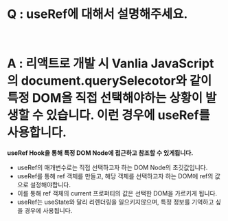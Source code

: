 # Q : useRef에 대해서 설명해주세요.

<br />

# A : 리액트로 개발 시 Vanlia JavaScript의 document.querySelecotor와 같이 특정 DOM을 직접 선택해야하는 상황이 발생할 수 있습니다. 이런 경우에 useRef를 사용합니다.

**useRef Hook을 통해 특정 DOM Node에 접근하고 참조할 수 있게됩니다.**

- useRef의 매개변수로는 직접 선택하고자 하는 DOM Node의 초깃값입니다.
- useRef를 통해 ref 객체를 만들고, 해당 객체를 선택하고자 하는 DOM에 ref의 값으로 설정해야합니다.
- 이를 통해 ref 객체의 current 프로퍼티의 값은 선택한 DOM을 가르키게 됩니다.
- useRef는 useState와 달리 리렌더링을 일으키지않으며, 특정 정보를 기억하고 싶을 경우에 사용됩니다.
